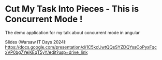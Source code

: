 # Cut My Task Into Pieces - This is Concurrent Mode !

The demo application for my talk about concurrent mode in angular

Slides (Warsaw IT Days 2024): https://docs.google.com/presentation/d/1C5kcUwtQQsSYZDQYssCoPyxFqcxVP0bg7YejKEqT5yY/edit?usp=drive_link

